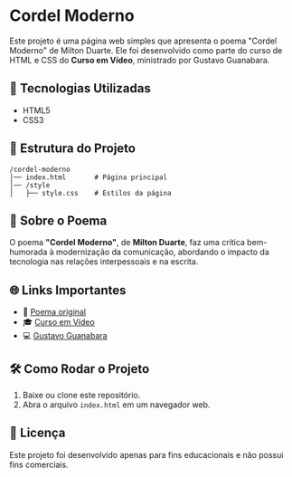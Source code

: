 # Cordel Moderno

Este projeto é uma página web simples que apresenta o poema "Cordel Moderno" de Milton Duarte. Ele foi desenvolvido como parte do curso de HTML e CSS do **Curso em Vídeo**, ministrado por Gustavo Guanabara.

## 📌 Tecnologias Utilizadas
- HTML5
- CSS3

## 📁 Estrutura do Projeto
```
/cordel-moderno
│── index.html       # Página principal
│── /style
│   ├── style.css    # Estilos da página
```

## 📜 Sobre o Poema
O poema **"Cordel Moderno"**, de **Milton Duarte**, faz uma crítica bem-humorada à modernização da comunicação, abordando o impacto da tecnologia nas relações interpessoais e na escrita.

## 🌐 Links Importantes
- 🔗 [Poema original](https://www.recantodasletras.com.br/poesias/3186743-cordel-moderno)
- 🎓 [Curso em Vídeo](https://www.cursoemvideo.com/)
- 💻 [Gustavo Guanabara](https://gustavoguanabara.github.io/)

## 🛠 Como Rodar o Projeto
1. Baixe ou clone este repositório.
2. Abra o arquivo `index.html` em um navegador web.

## 📜 Licença
Este projeto foi desenvolvido apenas para fins educacionais e não possui fins comerciais.


